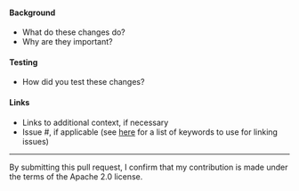 
#### Background
* What do these changes do? 
* Why are they important?

#### Testing
* How did you test these changes?

#### Links
* Links to additional context, if necessary
* Issue #, if applicable (see [here](https://docs.github.com/en/issues/tracking-your-work-with-issues/linking-a-pull-request-to-an-issue#linking-a-pull-request-to-an-issue-using-a-keyword) for a list of keywords to use for linking issues)

---
By submitting this pull request, I confirm that my contribution is made under the terms of the Apache 2.0 license.
